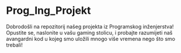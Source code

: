 # Prog_Ing_Projekt
Dobrodošli na repozitorij našeg projekta iz Programskog inženjerstva!
Opustite se, naslonite u vašu gaming stolicu, i probajte razumijeti naš
avangardni kod u kojeg smo uložili mnogo više vremena nego što smo trebali!
